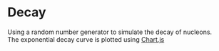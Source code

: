 # Decay
Using a random number generator to simulate the decay of nucleons.  
The exponential decay curve is plotted using [Chart.js](https://www.chartjs.org/)
